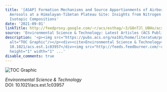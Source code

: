```yaml
---
title: '[ASAP] Formation Mechanisms and Source Apportionments of Airborne Nitrate
  Aerosols at a Himalayan-Tibetan Plateau Site: Insights from Nitrogen and Oxygen
  Isotopic Compositions'
date: '2021-09-01'
linkTitle: http://feedproxy.google.com/~r/acs/esthag/~3/G8nTJl_UBHo/acs.est.1c03957
source: 'Environmental Science & Technology: Latest Articles (ACS Publications)'
description: '<p><img src="https://pubs.acs.org/na101/home/literatum/publisher/achs/journals/content/esthag/0/esthag.ahead-of-print/acs.est.1c03957/20210901/images/medium/es1c03957_0006.gif"
  alt="TOC Graphic"/></p><div><cite>Environmental Science & Technology</cite></div><div>DOI:
  10.1021/acs.est.1c03957</div><img src="http://feeds.feedburner.com/~r/acs/esthag/~4/G8nTJl_UBHo"
  height="1" width="1" ...'
disable_comments: true
---
```

<p><img src="https://pubs.acs.org/na101/home/literatum/publisher/achs/journals/content/esthag/0/esthag.ahead-of-print/acs.est.1c03957/20210901/images/medium/es1c03957_0006.gif" alt="TOC Graphic"/></p><div><cite>Environmental Science & Technology</cite></div><div>DOI: 10.1021/acs.est.1c03957</div><img src="http://feeds.feedburner.com/~r/acs/esthag/~4/G8nTJl_UBHo" height="1" width="1" ...